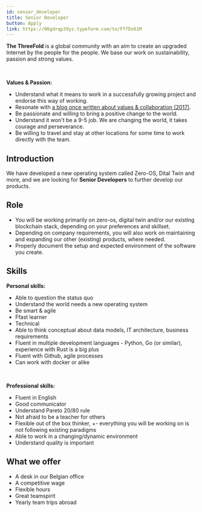 ```yaml
---
id: senior_developer
title: Senior Developer
button: Apply
link: https://06gdrqp39yz.typeform.com/to/FffDv61M
---
```


**The ThreeFold** is a global community with an aim to create an upgraded Internet by the people for the people. We base our work on sustainability, passion and strong values.

<br/>

**Values & Passion:**

  - Understand what it means to work in a successfully growing project and endorse this way of working.
  - Resonate with [a blog once written about values & collaboration (2017)](https://threefold.io/info/threefold#/threefold__kristof_build_a_better_world_values_collaboration?id=change-is-good).
  - Be passionate and willing to bring a positive change to the world.
  - Understand it won't be a 9-5 job. We are changing the world, it takes courage and perseverance.
  - Be willing to travel and stay at other locations for some time to work directly with the team.

## Introduction

We have developed a new operating system called Zero-OS, Dital Twin and more, and we are looking for **Senior Developers** to further develop our products.


## Role

- You will be working primarily on zero-os, digital twin and/or our existing blockchain stack, depending on your preferences and skillset.
- Depending on company requirements, you will also work on maintaining and expanding our other (existing) products, where needed.
- Properly document the setup and expected environment of the software you create.

## Skills

**Personal skills:**
- Able to question the status quo
- Understand the world needs a new operating system
- Be smart & agile
- Ffast learner
- Technical
- Able to think conceptual about data models, IT architecture, business requirements
- Fluent in multiple development languages - Python, Go (or similar), experience with Rust is a big plus
- Fluent with Github, agile processes
- Can work with docker or alike

<br/>

**Professional skills:**
- Fluent in English
- Good communicator
- Understand Pareto 20/80 rule
- Not afraid to be a teacher for others
- Flexible out of the box thinker, +- everything you will be working on is not following existing paradigms
- Able to work in a changing/dynamic environment
- Understand quality is important

## What we offer

- A desk in our Belgian office
- A competitive wage
- Flexible hours
- Great teamspirit
- Yearly team trips abroad


